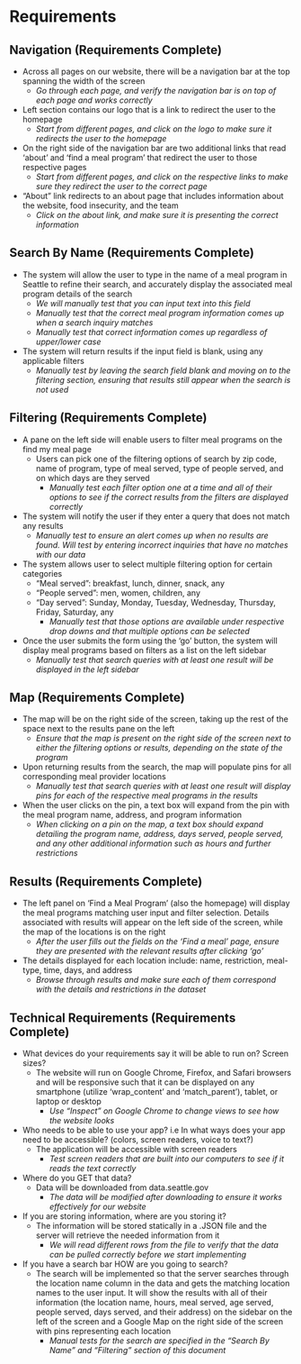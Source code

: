 # Requirements

## Navigation (Requirements Complete)
- Across all pages on our website, there will be a navigation bar at the top spanning the width of the screen
    - *Go through each page, and verify the navigation bar is on top of each page and works correctly*
- Left section contains our logo that is a link to redirect the user to the homepage
    - *Start from different pages, and click on the logo to make sure it redirects the user to the homepage*
- On the right side of the navigation bar are two additional links that read ‘about’ and ‘find a meal program’ that redirect the user to those respective pages
    - *Start from different pages, and click on the respective links to make sure they redirect the user to the correct page*
- “About” link redirects to an about page that includes information about the website, food insecurity, and the team
    - *Click on the about link, and make sure it is presenting the correct information*

## Search By Name (Requirements Complete)
- The system will allow the user to type in the name of a meal program in Seattle to refine their search, and accurately display the associated meal program details of the search
    - *We will manually test that you can input text into this field*
    - *Manually test that the correct meal program information comes up when a search inquiry matches*
    - *Manually test that correct information comes up regardless of upper/lower case*
- The system will return results if the input field is blank, using any applicable filters
    - *Manually test by leaving the search field blank and moving on to the filtering section, ensuring that results still appear when the search is not used*

## Filtering (Requirements Complete)
- A pane on the left side will enable users to filter meal programs on the find my meal page
    - Users can pick one of the filtering options of search by zip code, name of program, type of meal served, type of people served, and on which days are they served
        - *Manually test each filter option one at a time and all of their options to see if the correct results from the filters are displayed correctly*
- The system will notify the user if they enter a query that does not match any results
    - *Manually test to ensure an alert comes up when no results are found. Will test by entering incorrect inquiries that have no matches with our data*
- The system allows user to select multiple filtering option for certain categories 
    - “Meal served”: breakfast, lunch, dinner, snack, any
    - “People served”: men, women, children, any
    - “Day served”: Sunday, Monday, Tuesday, Wednesday, Thursday, Friday, Saturday, any
        - *Manually test that those options are available under respective drop downs and that multiple options can be selected*
- Once the user submits the form using the ‘go’ button, the system will display meal programs based on filters as a list on the left sidebar 
    - *Manually test that search queries with at least one result will be displayed in the left sidebar*

## Map (Requirements Complete)
- The map will be on the right side of the screen, taking up the rest of the space next to the results pane on the left
    - *Ensure that the map is present on the right side of the screen next to either the filtering options or results, depending on the state of the program*
- Upon returning results from the search, the map will populate pins for all corresponding meal provider locations
    - *Manually test that search queries with at least one result will display pins for each of the respective meal programs in the results*
- When the user clicks on the pin, a text box will expand from the pin with the meal program name, address, and program information
    - *When clicking on a pin on the map, a text box should expand detailing the program name, address, days served, people served, and any other additional information such as hours and further restrictions*


## Results (Requirements Complete)
- The left panel on ‘Find a Meal Program’ (also the homepage) will display the meal programs matching user input and filter selection. Details associated with results will appear on the left side of the screen, while the map of the locations is on the right
    - *After the user fills out the fields on the ‘Find a meal’ page, ensure they are presented with the relevant results after clicking ‘go’*
- The details displayed for each location include: name, restriction, meal-type, time, days, and address
    - *Browse through results and make sure each of them correspond with the details and restrictions in the dataset*


## Technical Requirements (Requirements Complete)
- What devices do your requirements say it will be able to run on? Screen sizes?
    - The website will run on Google Chrome, Firefox, and Safari browsers and will be responsive such that it can be displayed on any smartphone (utilize ‘wrap_content’ and ‘match_parent’), tablet, or laptop or desktop
        - *Use “Inspect” on Google Chrome to change views to see how the website looks*
- Who needs to be able to use your app? i.e In what ways does your app need to be accessible? (colors, screen readers, voice to text?)
    - The application will be accessible with screen readers
        - *Test screen readers that are built into our computers to see if it reads the text correctly*
- Where do you GET that data?
    - Data will be downloaded from data.seattle.gov
        - *The data will be modified after downloading to ensure it works effectively for our website*
- If you are storing information, where are you storing it?
    - The information will be stored statically in a .JSON file and the server will retrieve the needed information from it
        - *We will read different rows from the file to verify that the data can be pulled correctly before we start implementing*
- If you have a search bar HOW are you going to search?
    - The search will be implemented so that the server searches through the location name column in the data and gets the matching location names to the user input. It will show the results with all of their information (the location name, hours, meal served, age served, people served, days served, and their address) on the sidebar on the left of the screen and a Google Map on the right side of the screen with pins representing each location
        - *Manual tests for the search are specified in the “Search By Name” and “Filtering” section of this document*
